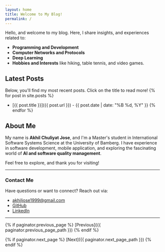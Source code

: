 ```yaml
---
layout: home
title: Welcome to My Blog!
permalink: /
---
```


Hello, and welcome to my blog. Here, I share insights, and experiences related to:

- **Programming and Development**
- **Computer Networks and Protocols**
- **Deep Learning**
- **Hobbies and Interests** like hiking, table tennis, and video games.

## Latest Posts
Below, you'll find my most recent posts. Click on the title to read more!
{% for post in site.posts %}
- [{{ post.title }}]({{ post.url }}) - {{ post.date | date: "%B %d, %Y" }}
{% endfor %}

## About Me
My name is **Akhil Chuliyat Jose**, and I'm a Master's student in International Software Systems Science at the University of Bamberg. I have experience in software development, mobile application, and exploring the fascinating world of **AI and software quality management**.

Feel free to explore, and thank you for visiting!

---

### Contact Me
Have questions or want to connect? Reach out via:
- akhiljose1999@gmail.com
- [GitHub](https://github.com/akhilcjose)
- [LinkedIn](https://www.linkedin.com/in/akhil-chuliyat-jose-701014195/)

---
{% if paginator.previous_page %}
[Previous]({{ paginator.previous_page_path }})
{% endif %}

{% if paginator.next_page %}
[Next]({{ paginator.next_page_path }})
{% endif %}
